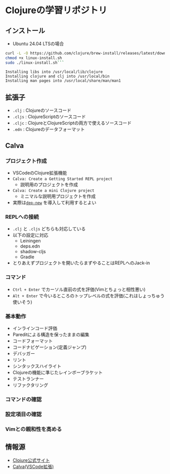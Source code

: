 # Clojureの学習リポジトリ

## インストール

- Ubuntu 24.04 LTSの場合

```bash
curl -L -O https://github.com/clojure/brew-install/releases/latest/download/linux-install.sh
chmod +x linux-install.sh
sudo ./linux-install.sh```
```

```text
Installing libs into /usr/local/lib/clojure
Installing clojure and clj into /usr/local/bin
Installing man pages into /usr/local/share/man/man1
```

## 拡張子

- `.clj` : Clojureのソースコード
- `.cljs` : ClojureScriptのソースコード
- `.cljc` : ClojureとClojureScriptの両方で使えるソースコード
- `.edn` : Clojureのデータフォーマット

## Calva

### プロジェクト作成

- VSCodeのClojure拡張機能
- `Calva: Create a Getting Started REPL project`
  - 説明用のプロジェクトを作成
- `Calva: Create a mini Clojure project`
  - ミニマルな説明用プロジェクトを作成
- 実際は[`dep-new`](https://github.com/seancorfield/deps-new) を導入して利用するとよい

### REPLへの接続

- `.clj` と `.cljs` どちらも対応している
- 以下の設定に対応
  - Leiningen
  - deps.edn
  - shadow-cljs
  - Gradle
- とりあえずプロジェクトを開いたらまずやることはREPLへのJack-in

### コマンド

- `Ctrl + Enter` でカーソル直前の式を評価(Vimとちょっと相性悪い)
- `Alt + Enter` で今いるところのトップレベルの式を評価(これはしょっちゅう使いそう)

### 基本動作

- インラインコード評価
- Pareditによる構造を保ったままの編集
- コードフォーマット
- コードナビゲーション(定義ジャンプ)
- デバッガー
- リント
- シンタックスハイライト
- Clojureの機能に準じたレインボーブラケット
- テストランナー
- リファクタリング

### コマンドの確認

### 設定項目の確認

### Vimとの親和性を高める

## 情報源

- [Clojure公式サイト](https://clojure.org/)
- [Calva(VSCode拡張)](https://calva.io/)
